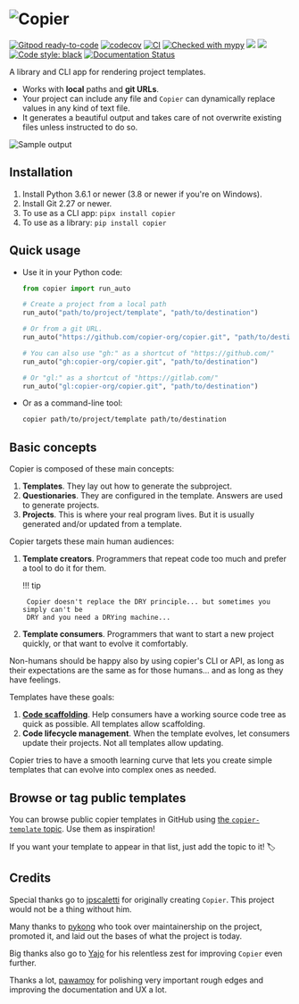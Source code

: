 # ![Copier](https://github.com/copier-org/copier/raw/master/img/copier-logotype.png)

[![Gitpod ready-to-code](https://img.shields.io/badge/Gitpod-ready--to--code-blue?logo=gitpod)](https://gitpod.io/#https://github.com/copier-org/copier)
[![codecov](https://codecov.io/gh/copier-org/copier/branch/master/graph/badge.svg)](https://codecov.io/gh/copier-org/copier)
[![CI](https://github.com/copier-org/copier/workflows/CI/badge.svg)](https://github.com/copier-org/copier/actions?query=branch%3Amaster)
[![Checked with mypy](http://www.mypy-lang.org/static/mypy_badge.svg)](http://mypy-lang.org/)
![](https://img.shields.io/pypi/pyversions/copier)
![](https://img.shields.io/pypi/v/copier)
[![Code style: black](https://img.shields.io/badge/code%20style-black-000000.svg)](https://github.com/psf/black)
[![Documentation Status](https://readthedocs.org/projects/copier/badge/?version=latest)](https://copier.readthedocs.io/en/latest/?badge=latest)

A library and CLI app for rendering project templates.

-   Works with **local** paths and **git URLs**.
-   Your project can include any file and `Copier` can dynamically replace values in any
    kind of text file.
-   It generates a beautiful output and takes care of not overwrite existing files
    unless instructed to do so.

![Sample output](https://github.com/copier-org/copier/raw/master/img/copier-output.png)

## Installation

1. Install Python 3.6.1 or newer (3.8 or newer if you're on Windows).
1. Install Git 2.27 or newer.
1. To use as a CLI app: `pipx install copier`
1. To use as a library: `pip install copier`

## Quick usage

-   Use it in your Python code:

    ```python
    from copier import run_auto

    # Create a project from a local path
    run_auto("path/to/project/template", "path/to/destination")

    # Or from a git URL.
    run_auto("https://github.com/copier-org/copier.git", "path/to/destination")

    # You can also use "gh:" as a shortcut of "https://github.com/"
    run_auto("gh:copier-org/copier.git", "path/to/destination")

    # Or "gl:" as a shortcut of "https://gitlab.com/"
    run_auto("gl:copier-org/copier.git", "path/to/destination")
    ```

-   Or as a command-line tool:

    ```bash
    copier path/to/project/template path/to/destination
    ```

## Basic concepts

Copier is composed of these main concepts:

1. **Templates**. They lay out how to generate the subproject.
1. **Questionaries**. They are configured in the template. Answers are used to generate
   projects.
1. **Projects**. This is where your real program lives. But it is usually generated
   and/or updated from a template.

Copier targets these main human audiences:

1.  **Template creators**. Programmers that repeat code too much and prefer a tool to do
    it for them.

    !!! tip

         Copier doesn't replace the DRY principle... but sometimes you simply can't be
         DRY and you need a DRYing machine...

1.  **Template consumers**. Programmers that want to start a new project quickly, or
    that want to evolve it comfortably.

Non-humans should be happy also by using copier's CLI or API, as long as their
expectations are the same as for those humans... and as long as they have feelings.

Templates have these goals:

1. **[Code scaffolding](<https://en.wikipedia.org/wiki/Scaffold_(programming)>)**. Help
   consumers have a working source code tree as quick as possible. All templates allow
   scaffolding.
1. **Code lifecycle management**. When the template evolves, let consumers update their
   projects. Not all templates allow updating.

Copier tries to have a smooth learning curve that lets you create simple templates that
can evolve into complex ones as needed.

## Browse or tag public templates

You can browse public copier templates in GitHub using
[the `copier-template` topic](https://github.com/topics/copier-template). Use them as
inspiration!

If you want your template to appear in that list, just add the topic to it! 🏷

## Credits

Special thanks go to [jpscaletti](https://github.com/jpscaletti) for originally creating
`Copier`. This project would not be a thing without him.

Many thanks to [pykong](https://github.com/pykong) who took over maintainership on the
project, promoted it, and laid out the bases of what the project is today.

Big thanks also go to [Yajo](https://github.com/Yajo) for his relentless zest for
improving `Copier` even further.

Thanks a lot, [pawamoy](https://github.com/pawamoy) for polishing very important rough
edges and improving the documentation and UX a lot.
